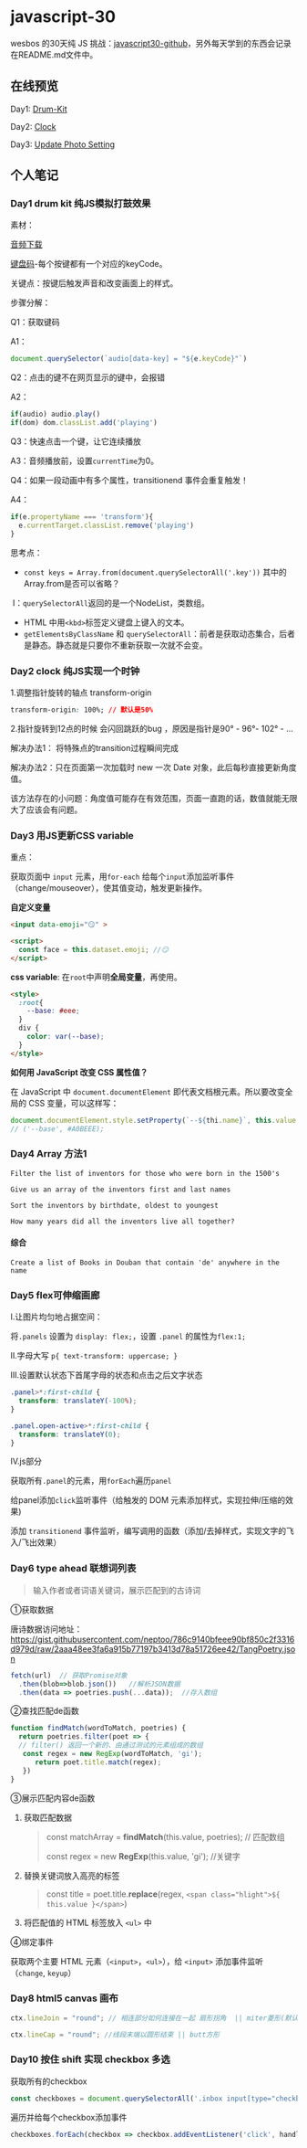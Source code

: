 # javascript-30

wesbos 的30天纯 JS 挑战：[javascript30-github](https://github.com/wesbos/JavaScript30)，另外每天学到的东西会记录在README.md文件中。



## 在线预览

Day1: [Drum-Kit](https://neptoo.github.io/javascript-30/01-drum-kit/index.html)

Day2: [Clock](https://neptoo.github.io/javascript-30/02-clock/index.html)

Day3: [Update Photo Setting](https://neptoo.github.io/javascript-30/03-css-variables/index.html)



## 个人笔记

### Day1 drum kit 纯JS模拟打鼓效果

素材：

[音频下载](https://freesound.org/)

[键盘码](http://keycode.info/)-每个按键都有一个对应的keyCode。

关键点：按键后触发声音和改变画面上的样式。

步骤分解：

Q1：获取键码

A1：

```js
document.querySelector(`audio[data-key] = "${e.keyCode}"`)
```

Q2：点击的键不在网页显示的键中，会报错

A2：

```js
if(audio) audio.play()
if(dom) dom.classList.add('playing')
```

Q3：快速点击一个键，让它连续播放

A3：音频播放前，设置`currentTime`为0。

Q4：如果一段动画中有多个属性，transitionend 事件会重复触发！

A4：

```js
if(e.propertyName === 'transform'){
  e.currentTarget.classList.remove('playing')
}
```

思考点：

- `const keys = Array.from(document.querySelectorAll('.key'))` 其中的Array.from是否可以省略？

​    I：`querySelectorAll`返回的是一个NodeList，类数组。

- HTML 中用`<kbd>`标签定义键盘上键入的文本。
- `getElementsByClassName` 和 `querySelectorAll`：前者是获取动态集合，后者是静态。静态就是只要你不重新获取一次就不会变。

### Day2 clock 纯JS实现一个时钟

1.调整指针旋转的轴点 transform-origin

```css
transform-origin: 100%; // 默认是50%
```

2.指针旋转到12点的时候 会闪回跳跃的bug ，原因是指针是90° - 96°- 102° - ... 

解决办法1： 将特殊点的transition过程瞬间完成

解决办法2：只在页面第一次加载时 new 一次 Date 对象，此后每秒直接更新角度值。

该方法存在的小问题：角度值可能存在有效范围，页面一直跑的话，数值就能无限大了应该会有问题。



### Day3 用JS更新CSS variable

重点：

获取页面中 `input` 元素，用`for-each` 给每个`input`添加监听事件（change/mouseover），使其值变动，触发更新操作。

**自定义变量**

```html
<input data-emoji="😏" >

<script>
  const face = this.dataset.emoji; //😏
</script>
```

**css variable**: 在`root`中声明**全局变量**，再使用。

```html
<style>
  :root{
    --base: #eee;
  }
  div {
    color: var(--base);
  }
</style>
```

**如何用 JavaScript 改变 CSS 属性值？**

在 JavaScript 中 `document.documentElement` 即代表文档根元素。所以要改变全局的 CSS 变量，可以这样写：

```javascript
document.documentElement.style.setProperty(`--${thi.name}`, this.value + suffix);
// ('--base', #A0BEEE);
```

### Day4 Array 方法1

```
Filter the list of inventors for those who were born in the 1500's
```



```
Give us an array of the inventors first and last names
```



```
Sort the inventors by birthdate, oldest to youngest
```



```
How many years did all the inventors live all together?
```



#### 综合

```
Create a list of Books in Douban that contain 'de' anywhere in the name
```



### Day5 flex可伸缩画廊

Ⅰ.让图片均匀地占据空间：

将`.panels` 设置为 `display: flex;`，设置 `.panel` 的属性为`flex:1;`

Ⅱ.字母大写 `p{ text-transform: uppercase; }`

Ⅲ.设置默认状态下首尾字母的状态和点击之后文字状态

```css
.panel>*:first-child {
  transform: translateY(-100%);
}

.panel.open-active>*:first-child {
  transform: translateY(0);
}
```

Ⅳ.js部分

获取所有`.panel`的元素，用`forEach`遍历`panel`

给panel添加`click`监听事件（给触发的 DOM 元素添加样式，实现拉伸/压缩的效果)

添加 `transitionend` 事件监听，编写调用的函数（添加/去掉样式，实现文字的飞入/飞出效果）



### Day6 type ahead 联想词列表

> 输入作者或者词语关键词，展示匹配到的古诗词

①获取数据

唐诗数据访问地址：https://gist.githubusercontent.com/neptoo/786c9140bfeee90bf850c2f3316d979d/raw/2aaa48ee3fa6a915b77197b3413d78a51726ee42/TangPoetry.json

```js
fetch(url)  // 获取Promise对象
  .then(blob=>blob.json())   //解析JSON数据
  .then(data => poetries.push(...data));  //存入数组
```

②查找匹配de函数

```js
function findMatch(wordToMatch, poetries) {
  return poetries.filter(poet => {
  // filter() 返回一个新的、由通过测试的元素组成的数组
   const regex = new RegExp(wordToMatch, 'gi');
      return poet.title.match(regex);
   })
}
```

③展示匹配内容de函数

1. 获取匹配数据

   > const matchArray = **findMatch**(this.value, poetries);  // 匹配数组
   >
   > const regex = new **RegExp**(this.value, 'gi');  //关键字

2. 替换关键词放入高亮的标签

   > const title = poet.title.**replace**(regex, `<span class="hlight">${ this.value }</span>`)

3. 将匹配值的 HTML 标签放入 `<ul>` 中

④绑定事件

获取两个主要 HTML 元素（`<input>`，`<ul>`），给 `<input>` 添加事件监听（`change`, `keyup`）



### Day8 html5 canvas 画布

```js
ctx.lineJoin = "round"; // 相连部分如何连接在一起 扇形拐角  || miter菱形(默认) || bevel矩形拐角
```

```js
ctx.lineCap = "round"; //线段末端以圆形结束 || butt方形
```



### Day10 按住 shift 实现 checkbox 多选

获取所有的checkbox

```js
const checkboxes = document.querySelectorAll('.inbox input[type="checkbox"]');
```

遍历并给每个checkbox添加事件

```js
checkboxes.forEach(checkbox => checkbox.addEventListener('click', handleCheck));
```

